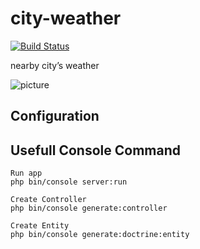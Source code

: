 # city-weather
[![Build Status](https://travis-ci.org/harryandriyan/city-weather.svg?branch=master)](https://travis-ci.org/harryandriyan/city-weather)  

nearby city’s weather

![picture](https://res.cloudinary.com/hamharry/image/upload/v1544779974/city-weather_1_mb1zhd.png)

## Configuration


## Usefull Console Command
```
Run app
php bin/console server:run

Create Controller
php bin/console generate:controller

Create Entity
php bin/console generate:doctrine:entity
```
